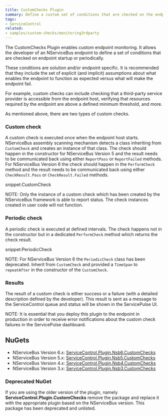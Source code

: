 ```yaml
---
title: CustomChecks Plugin
summary: Define a custom set of conditions that are checked on the endpoint.
tags:
- ServiceControl
related:
- samples/custom-checks/monitoring3rdparty
---
```


The CustomChecks Plugin enables custom endpoint monitoring. It allows the developer of an NServiceBus endpoint to define a set of conditions that are checked on endpoint startup or periodically.

These conditions are solution and/or endpoint specific. It is recommended that they include the set of explicit (and implicit) assumptions about what enables the endpoint to function as expected versus what will make the endpoint fail.

For example, custom checks can include checking that a third-party service provider is accessible from the endpoint host, verifying that resources required by the endpoint are above a defined minimum threshold, and more.

As mentioned above, there are two types of custom checks.

### Custom check

A custom check is executed once when the endpoint host starts. NServiceBus assembly scanning mechanism detects a class inheriting from `CustomCheck` and creates an instance of that class. The check should happen in the constructor for NServiceBus Version 5 and the result needs to be communicated back using either `ReportPass` or `ReportFailed` methods. For NServiceBus Version 6 the check should happen in the `PerformCheck` method and the result needs to be communicated back using either `CheckResult.Pass` or `CheckResult.Failed` methods.

snippet:CustomCheck

NOTE: Only the instance of a custom check which has been created by the NServiceBus framework is able to report status. The check instances created in user code will not function.

### Periodic check

A periodic check is executed at defined intervals. The check happens not in the constructor but in a dedicated `PerformCheck` method which returns the check result.

snippet:PeriodicCheck

NOTE: For NServiceBus Version 6 the `PeriodicCheck` class has been deprecated. Inherit from `CustomCheck` and provided a `TimeSpan` to `repeatAfter` in the constructor of the `CustomCheck`.

### Results

The result of a custom check is either success or a failure (with a detailed description defined by the developer). This result is sent as a message to the ServiceControl queue and status will be shown in the ServicePulse UI.

NOTE: It is essential that you deploy this plugin to the endpoint in production in order to receive error notifications about the custom check failures in the ServicePulse dashboard.


## NuGets

 * NServiceBus Version 6.x: [ServiceControl.Plugin.Nsb6.CustomChecks](https://www.nuget.org/packages/ServiceControl.Plugin.Nsb6.CustomChecks)
 * NServiceBus Version 5.x: [ServiceControl.Plugin.Nsb5.CustomChecks](https://www.nuget.org/packages/ServiceControl.Plugin.Nsb5.CustomChecks)
 * NServiceBus Version 4.x: [ServiceControl.Plugin.Nsb4.CustomChecks](https://www.nuget.org/packages/ServiceControl.Plugin.Nsb4.CustomChecks)
 * NServiceBus Version 3.x: [ServiceControl.Plugin.Nsb3.CustomChecks](https://www.nuget.org/packages/ServiceControl.Plugin.Nsb3.CustomChecks)


### Deprecated NuGet

If you are using the older version of the plugin, namely **ServiceControl.Plugin.CustomChecks** remove the package and replace it with the appropriate plugin based on the NServiceBus version. This package has been deprecated and unlisted.
